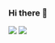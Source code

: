 ### Hi there 👋

![](https://raw.githubusercontent.com/13011brett/stats/generated/languages.svg)
![](https://raw.githubusercontent.com/13011brett/stats/blob/master/generated/overview.svg#gh-light-mode-only)


<!--
**13011brett/13011brett** is a ✨ _special_ ✨ repository because its `README.md` (this file) appears on your GitHub profile.

Here are some ideas to get you started:

- 🔭 I’m currently working on ...
- 🌱 I’m currently learning ...
- 👯 I’m looking to collaborate on ...
- 🤔 I’m looking for help with ...
- 💬 Ask me about ...
- 📫 How to reach me: ...
- 😄 Pronouns: ...
- ⚡ Fun fact: ...
-->
